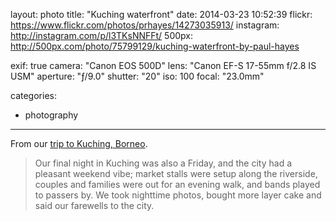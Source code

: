 layout: photo
title: "Kuching waterfront"
date: 2014-03-23 10:52:39
flickr: https://www.flickr.com/photos/prhayes/14273035913/
instagram: http://instagram.com/p/l3TKsNNFFt/
500px: http://500px.com/photo/75799129/kuching-waterfront-by-paul-hayes

exif: true
camera: "Canon EOS 500D"
lens: "Canon EF-S 17-55mm f/2.8 IS USM"
aperture: "ƒ/9.0"
shutter: "20"
iso: 100
focal: "23.0mm"

categories:
  - photography
---

From our [trip to Kuching, Borneo](http://www.sam-and-paul.com/2014/05/kuching-borneo/).

> Our final night in Kuching was also a Friday, and the city had a pleasant weekend vibe; market stalls were setup along the riverside, couples and families were out for an evening walk, and bands played to passers by. We took nighttime photos, bought more layer cake and said our farewells to the city.
